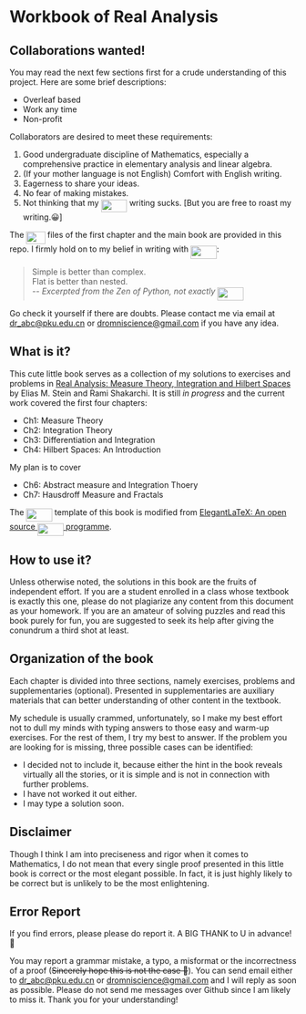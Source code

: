 # Workbook of Real Analysis

## Collaborations wanted!

You may read the next few sections first for a crude understanding of this project. Here are some brief descriptions:

- Overleaf based
- Work any time
- Non-profit

Collaborators are desired to meet these requirements:
1. Good undergraduate discipline of Mathematics, especially a comprehensive practice in elementary analysis and linear algebra.
2. (If your mother language is not English) Comfort with English writing.
3. Eagerness to share your ideas.
4. No fear of making mistakes.
5. Not thinking that my <img src="svgs/87181ad2b235919e0785dee664166921.svg?invert_in_darkmode" align=middle width=45.69716744999999pt height=22.465723500000017pt/> writing sucks. [But you are free to roast my writing.😀]

The <img src="svgs/1f0597fbd477973ca54be5f188c6438f.svg?invert_in_darkmode" align=middle width=33.19013609999999pt height=22.465723500000017pt/> files of the first chapter and the main book are provided in this repo. I firmly hold on to my belief in writing with <img src="svgs/87181ad2b235919e0785dee664166921.svg?invert_in_darkmode" align=middle width=45.69716744999999pt height=22.465723500000017pt/>:
> Simple is better than complex.  
> Flat is better than nested.  
> *-- Excerpted from the Zen of Python, not exactly <img src="svgs/87181ad2b235919e0785dee664166921.svg?invert_in_darkmode" align=middle width=45.69716744999999pt height=22.465723500000017pt/>*

Go check it yourself if there are doubts. Please contact me via email at dr_abc@pku.edu.cn or dromniscience@gmail.com if you have any idea.

## What is it?
This cute little book serves as a collection of my solutions to exercises and problems in [Real Analysis: Measure Theory, Integration and Hilbert Spaces](https://press.princeton.edu/books/hardcover/9780691113869/real-analysis) by Elias M. Stein and Rami Shakarchi. It is still *in progress* and the current work covered the first four chapters:

- Ch1: Measure Theory
- Ch2: Integration Theory
- Ch3: Differentiation and Integration
- Ch4: Hilbert Spaces: An Introduction

My plan is to cover 

- Ch6: Abstract measure and Integration Thoery
- Ch7: Hausdroff Measure and Fractals

The <img src="svgs/87181ad2b235919e0785dee664166921.svg?invert_in_darkmode" align=middle width=45.69716744999999pt height=22.465723500000017pt/> template of this book is modified from [ElegantLaTeX: An open source <img src="svgs/87181ad2b235919e0785dee664166921.svg?invert_in_darkmode" align=middle width=45.69716744999999pt height=22.465723500000017pt/> programme](https://github.com/ElegantLaTeX/ElegantBook).

## How to use it?
Unless otherwise noted, the solutions in this book are the fruits of independent effort. If you are a student enrolled in a class whose textbook is exactly this one, please do not plagiarize any content from this document as your homework. If you are an amateur of solving puzzles and read this book purely for fun, you are suggested to seek its help after giving the conundrum a third shot at least.

## Organization of the book
Each chapter is divided into three sections, namely exercises, problems and supplementaries (optional). Presented in supplementaries are auxiliary materials that can better understanding of other content in the textbook.

My schedule is usually crammed, unfortunately, so I make my best effort not to dull my minds with typing answers to those easy and warm-up exercises. For the rest of them, I try my best to answer. If the problem you are looking for is missing, three possible cases can be identified:
- I decided not to include it, because either the hint in the book reveals virtually all the stories, or it is simple and is not in connection with further problems.
- I have not worked it out either.
- I may type a solution soon.


## Disclaimer
Though I think I am into preciseness and rigor when it comes to Mathematics, I do not mean that every single proof presented in this little book is correct or the most elegant possible. In fact, it is just highly likely to be correct but is unlikely to be the most enlightening.

## Error Report
If you find errors, please please do report it. A BIG THANK to U in advance! 🥰

You may report a grammar mistake, a typo, a misformat or the incorrectness of a proof (~~Sincerely hope this is not the case 🥺~~). You can send email either to dr_abc@pku.edu.cn or dromniscience@gmail.com and I will reply as soon as possible. Please do not send me messages over Github since I am likely to miss it. Thank you for your understanding!